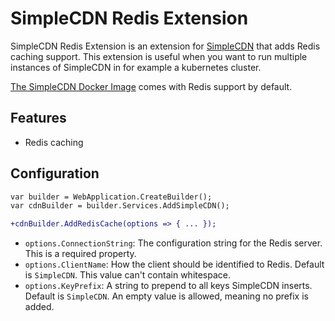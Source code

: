 # SimpleCDN Redis Extension

SimpleCDN Redis Extension is an extension for [SimpleCDN](https://nuget.org/packages/SimpleCDN) that
adds Redis caching support. This extension is useful when you want to run multiple instances of SimpleCDN
in for example a kubernetes cluster.

[The SimpleCDN Docker Image](https://ghcr.io/jonathanbout/simplecdn) comes with Redis support by default.

## Features
- Redis caching

## Configuration
```diff
var builder = WebApplication.CreateBuilder();
var cdnBuilder = builder.Services.AddSimpleCDN();

+cdnBuilder.AddRedisCache(options => { ... });
```

- `options.ConnectionString`: The configuration string for the Redis server. This is a required property.
- `options.ClientName`: How the client should be identified to Redis. Default is `SimpleCDN`. This value can't contain whitespace.
- `options.KeyPrefix`: A string to prepend to all keys SimpleCDN inserts. Default is `SimpleCDN`. An empty value is allowed, meaning no prefix is added.
